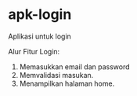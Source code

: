 # apk-login
Aplikasi untuk login

Alur Fitur Login:
1. Memasukkan email dan password
2. Memvalidasi masukan.
3. Menampilkan halaman home.
